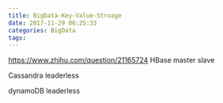 ```yaml
---
title: BigData-Key-Value-Stroage
date: 2017-11-29 06:25:33
categories: BigData
tags:
---
```


https://www.zhihu.com/question/21165724
HBase master slave

Cassandra leaderless 

dynamoDB leaderless 




